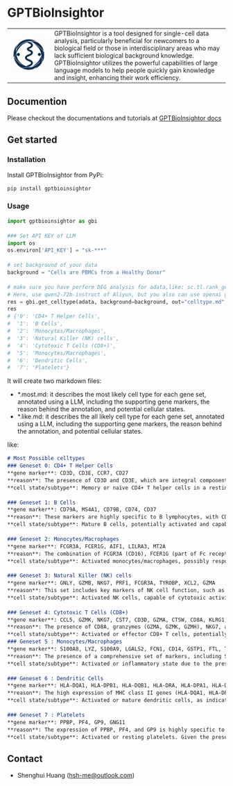 # GPTBioInsightor

<table>
    <tr>
        <td><img src="https://raw.githubusercontent.com/huang-sh/GPTBioInsightor/main/docs/en/source/img/logo.png"></td><td>GPTBioInsightor is a tool designed for single-cell data analysis, particularly beneficial for newcomers to a biological field or those in interdisciplinary areas who may lack sufficient biological background knowledge. GPTBioInsightor utilizes the powerful capabilities of large language models to help people quickly gain knowledge and insight, enhancing their work efficiency.</td>
    </tr>
</table>

## Documention

Please checkout the documentations and tutorials at [GPTBioInsightor docs](https://gptbioinsightor.readthedocs.io/en/latest/)

## Get started
### Installation

Install GPTBioInsightor from PyPi:
```shell
pip install gptbioinsightor
```

### Usage


```python
import gptbioinsightor as gbi 

### Set API KEY of LLM 
import os
os.environ['API_KEY'] = "sk-***"

# set background of your data
background = "Cells are PBMCs from a Healthy Donor" 

# make sure you have perform DEG analysis for adata,like: sc.tl.rank_genes_groups(adata, "leiden", method="wilcoxon")
# Here, use qwen2-72b-instruct of Aliyun, but you also can use openai gpt-4o
res = gbi.get_celltype(adata, background=background, out="celltype.md", topnumber=15,provider="aliyun", model="qwen2-72b-instruct")
res
# {'0': 'CD4+ T Helper Cells',
#  '1': 'B Cells',
#  '2': 'Monocytes/Macrophages',
#  '3': 'Natural Killer (NK) cells',
#  '4': 'Cytotoxic T Cells (CD8+)',
#  '5': 'Monocytes/Macrophages',
#  '6': 'Dendritic Cells',
#  '7': 'Platelets'}
```

It will create two markdown files: 
- *.most.md: it describes the most likely cell type for each gene set, annotated using a LLM, including the supporting gene markers, the reason behind the annotation, and potential cellular states.
- *.like.md: it describes the all likely cell type for each gene set, annotated using a LLM, including the supporting gene markers, the reason behind the annotation, and potential cellular states.

like:
```markdown
# Most Possible celltypes
### Geneset 0: CD4+ T Helper Cells
**gene marker**: CD3D, CD3E, CCR7, CD27
**reason**: The presence of CD3D and CD3E, which are integral components of the T-cell receptor complex, along with CCR7 and CD27, which are characteristic of naïve and central memory CD4+ T helper cells, strongly supports this cell type.
**cell state/subtype**: Memory or naïve CD4+ T helper cells in a resting or surveillance state, ready to respond to antigenic challenges.

### Geneset 1: B Cells
**gene marker**: CD79A, MS4A1, CD79B, CD74, CD37
**reason**: These markers are highly specific to B lymphocytes, with CD79A and CD79B being components of the B-cell receptor complex, MS4A1 (CD20) being a well-known B-cell marker, and CD74 and CD37 also being commonly expressed in B cells.
**cell state/subtype**: Mature B cells, potentially activated and capable of antigen presentation, indicated by the presence of HLA-DRA.

### Geneset 2: Monocytes/Macrophages
**gene marker**: FCGR3A, FCER1G, AIF1, LILRA3, MT2A
**reason**: The combination of FCGR3A (CD16), FCER1G (part of Fc receptor complex), AIF1 (involved in macrophage activation), LILRA3 (implicated in immune regulation), and MT2A (a metal detoxification protein) strongly indicates monocytes/macrophages.
**cell state/subtype**: Activated monocytes/macrophages, possibly responding to inflammation or infection.

### Geneset 3: Natural Killer (NK) cells
**gene marker**: GNLY, GZMB, NKG7, PRF1, FCGR3A, TYROBP, XCL2, GZMA
**reason**: This set includes key markers of NK cell function, such as cytotoxic granule proteins (granzymes, perforin), signaling molecules (TYROBP), and the activating receptor CD16 (FCGR3A).
**cell state/subtype**: Activated NK cells, capable of cytotoxic activity against infected or transformed cells.

### Geneset 4: Cytotoxic T Cells (CD8+)
**gene marker**: CCL5, GZMK, NKG7, CST7, CD3D, GZMA, CTSW, CD8A, KLRG1, GZMH, NCR3
**reason**: The presence of CD8A, granzymes (GZMA, GZMK, GZMH), NKG7, and KLRG1 indicates cytotoxic T cells, which are known for their direct killing of infected or cancerous cells.
**cell state/subtype**: Activated or effector CD8+ T cells, potentially engaged in immune surveillance or responding to recent antigen exposure in a healthy individual.
### Geneset 5 : Monocytes/Macrophages
**gene marker**: S100A8, LYZ, S100A9, LGALS2, FCN1, CD14, GSTP1, FTL, TYROBP, GRN, APOBEC3A, GPX1
**reason**: The presence of a comprehensive set of markers, including S100A8, S100A9, CD14, and LYZ, strongly suggests monocytes/macrophages. These markers are indicative of both the cell lineage and the inflammatory state typical of these cells in response to stimuli.
**cell state/subtype**: Activated or inflammatory state due to the presence of alarmins and other inflammatory markers, indicating a response to infection or inflammation.

### Geneset 6 : Dendritic Cells
**gene marker**: HLA-DQA1, HLA-DPB1, HLA-DQB1, HLA-DRA, HLA-DPA1, HLA-DRB1, HLA-DRB5, CD74
**reason**: The high expression of MHC class II genes (HLA-DQA1, HLA-DPB1, etc.) and CD74, which is crucial for MHC class II antigen presentation, is characteristic of dendritic cells. These markers are essential for the function of antigen presentation to T cells.
**cell state/subtype**: Activated or mature dendritic cells, as indicated by the upregulation of MHC class II molecules, which occurs during the maturation process triggered by pathogen recognition.

### Geneset 7 : Platelets
**gene marker**: PPBP, PF4, GP9, GNG11
**reason**: The expression of PPBP, PF4, and GP9 is highly specific to platelets, which are crucial for hemostasis and thrombosis. GNG11, while not exclusive, supports the presence of platelet-related functions.
**cell state/subtype**: Activated or resting platelets. Given the presence of markers associated with platelet function and aggregation, these platelets might be in a state ready to respond to vascular damage or inflammation.

```

## Contact

- Shenghui Huang (hsh-me@outlook.com)
